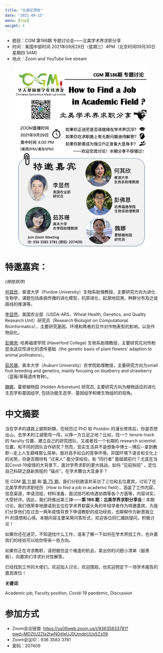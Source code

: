 ```yaml
---
title: "北美区预告"
date: "2021-09-15"
menu: [top]
weight: 4
---
```


- 题目：CGM 第186期 专题讨论会——北美学术界求职分享
- 时间：美国中部时间 2021年09月29日（星期三）4PM（北京时间09月30日 星期四 5AM）
- 地点：Zoom and YouTube live stream


<div align="center">
<img src="https://github.com/qli/qli.github.io/blob/main/images/US186-flyer.png" height=600>
</div>
 
# 特邀嘉宾：
*(按姓排序)*

[何其欣](www.qixinhe.net)，普渡大学（Purdue University）生物系助理教授，主要研究方向为进化生物学，课题包括疾病传播的进化模型，抗原进化，起源地回溯，种群分布及迁徙路线的推演等。

[李显然](https://scholar.google.com/citations?user=Oaii0dQAAAAJ&hl=en)，美国农业部（USDA-ARS，Wheat Health, Genetics, and Quality Research Unit）研究员（Research Biologist on Computational Bioinformatics），主要研究基因、环境和两者的互作对作物表型的影响，以及作物驯化。

[彭佛恩](https://www.haverford.edu/users/fpeng): 哈弗福德学院 (Haverford College) 生物系助理教授，主要研究花对传粉昆虫适应性进化的遗传基础（the genetic basis of plant flowers' adaption to animal pollinators）。

[茹苏珊](https://agriculture.auburn.edu/about/directory/faculty/sushan-ru/)，奥本大学（Auburn University）农学院助理教授，主要研究方向为small fruit breeding and genetics, mainly focusing on blueberry and strawberry（蓝莓/草莓遗传育种）。

[魏娜](https://wei-lab.org/)，霍顿植物园 (Holden Arboretum) 研究员, 主要研究方向为植物适应的进化生态学和基因组学, 包括功能生态学、基因组学和微生物组的的视角。


# 中文摘要

当在学术的道路上披荆斩棘，在经历过 PhD 和 Postdoc 的漫长修炼后，你是否想出山，去学术的江湖里闯一闯，以挣一方立足之地？比如，找一个 tenure-track 的 faculty 位置，建立自己的研究团队，又或者找一个长期的 research scientist 位置，和不同的团队合作研究？然而，现实生活并不是想象中博士--博后--拿到教职--走上人生巅峰那么简单。面对高手如云的竞争环境，异国环境下语言和文化上的劣势，你是否期待有 “过来人” 能分享经验，有 “同行者” 能砥砺前行？尤其在当前Covid-19疫情的大背景下，面对学界求职的更大挑战，如何 “见招拆招” ，定位自己科研之路新旅程的 “锚点”，在学术舞台大显身手？

在 CGM [第 11 期](https://cgmonline.co/2017/08/cgm-%E7%AC%AC11%E6%9C%9Fhow-to-find-a-job-in-academic-field/) 和 [第 75 期](https://cgmonline.co/2019/12/cgm-%E7%AC%AC75%E6%9C%9F%E5%A6%82%E4%BD%95%E5%9C%A8%E5%8C%97%E7%BE%8E%E5%AD%A6%E6%9C%AF%E7%95%8C%E6%89%BE%E5%B7%A5%E4%BD%9C-how-to-find-a-job-in-academic-field/)，我们分别邀请并采访了三位和五位嘉宾，讨论了在北美学界的求职经历（How to find a job in academic field），涵盖了工作内容， 信息渠道，申请流程，材料准备，面试技巧和待遇协商等各个方面等，内容详实，大受好评。因此，我们将推出第三弹——**第 186 期：北美学界求职分享会**！本期讨论，我们很荣幸地邀请到五位在学术界崭露头角的年轻学者作为特邀嘉宾，为我们分享他们在过去一两年疫情背景下申请教职的成功经验，也聊聊作为新晋独立 PI 的感想和心得。本期内容主要采用问答形式，欢迎各位同仁踊跃提问，积极讨论！

如果你还在迷茫，不知道找什么工作，请来了解一下如何在学术界找工作，也许嘉宾们的经验可以给你带来一些方向。

如果你正在寻求教职，请把握住这个难逢的机会，拿出你的问题小清单（敲黑板），向嘉宾们寻求针对性解答。

已经找到工作的大佬们，欢迎加入讨论，欢迎围观，也欢迎预定下一场学术报告的嘉宾席位！


**关键词**: 

Academic job, Faculty position, Covid-19 pandemic, Discussion



# 参加方式
- Zoom会议链接: https://us06web.zoom.us/j/93635833781?pwd=MDZtU2ZIa2twN0dIeUJ0UmdpUUs5Zz09
- Zoom会议ID：936 3583 3781
- 密码：207409
